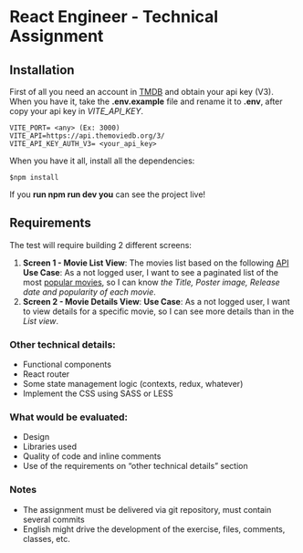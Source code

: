 # React Engineer - Technical Assignment

## Installation
First of all you need an account in [TMDB](https://www.themoviedb.org/) and obtain your api key (V3). When you have it, take the **.env.example** file and rename it to **.env**, after copy your api key in *VITE_API_KEY*.
```text=
VITE_PORT= <any> (Ex: 3000)
VITE_API=https://api.themoviedb.org/3/
VITE_API_KEY_AUTH_V3= <your_api_key>
```
When you have it all, install all the dependencies:
```bash=
$npm install
```

If you **run npm run dev you** can see the project live!

## Requirements
The test will require building 2 different screens:

1. **Screen 1 - Movie List View**: The movies list based on the following [API](https://developers.themoviedb.org/3/movies/get-movie-details)
**Use Case**: As a not logged user, I want to see a paginated list of the most [popular movies](https://developers.themoviedb.org/3/movies/get-popular-movies), so I can know *the Title, Poster image, Release date and popularity of each movie*.
2. **Screen 2 - Movie Details View**:
**Use Case**: As a not logged user, I want to view details for a specific movie, so I can
see more details than in the *List view*.

### Other technical details:
-  Functional components
-  React router
-  Some state management logic (contexts, redux, whatever)
-  Implement the CSS using SASS or LESS

### What would be evaluated:
- Design
- Libraries used
- Quality of code and inline comments
- Use of the requirements on “other technical details” section

### Notes
- The assignment must be delivered via git repository, must contain several commits
- English might drive the development of the exercise, files, comments, classes, etc.